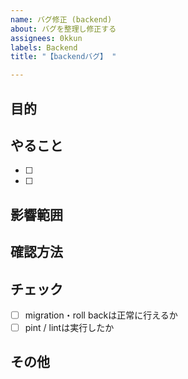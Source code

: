 ```yaml
---
name: バグ修正 (backend)
about: バグを整理し修正する
assignees: 0kkun
labels: Backend
title: "【backendバグ】 "

---
```


## 目的

## やること

- [ ]
- [ ]

## 影響範囲

## 確認方法

## チェック

- [ ] migration・roll backは正常に行えるか
- [ ] pint / lintは実行したか

## その他